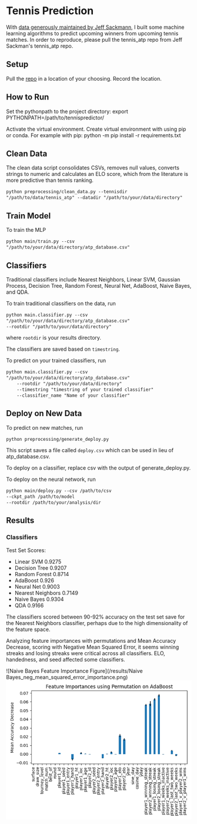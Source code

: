 # Tennis Prediction
With [data generously maintained by Jeff Sackmann](https://github.com/JeffSackmann/tennis_atp), I built some 
machine learning algorithms to predict upcoming winners from upcoming tennis matches. 
In order to reproduce, please pull the tennis_atp repo from Jeff Sackman's tennis_atp repo.  

## Setup 
Pull the [repo](https://github.com/JeffSackmann/tennis_atp) in a location of your choosing. Record the location.


## How to Run
Set the pythonpath to the project directory:
    export PYTHONPATH=/path/to/tennispredictor/

Activate the virtual environment.
Create virtual environment with using pip or conda. 
For example with pip:
    python -m pip install -r requirements.txt


## Clean Data
The clean data script consolidates CSVs, removes null values, converts strings to numeric and calculates an ELO score, which
from the literature is more predictive than tennis ranking. 

    python preprocessing/clean_data.py --tennisdir "/path/to/data/tennis_atp" --datadir "/path/to/your/data/directory"

## Train Model
To train the MLP

    python main/train.py --csv "/path/to/your/data/directory/atp_database.csv"

## Classifiers
Traditional classifiers include Nearest Neighbors, Linear SVM, Gaussian Process, Decision Tree,
Random Forest, Neural Net, AdaBoost, Naive Bayes, and QDA.

To train traditional classifiers on the data, run

    python main.classifier.py --csv "/path/to/your/data/directory/atp_database.csv"  
    --rootdir "/path/to/your/data/directory"

where `rootdir` is your results directory. 

The classifiers are saved based on `timestring`.  

To predict on your trained classifiers, run

    python main.classifier.py --csv "/path/to/your/data/directory/atp_database.csv"  
        --rootdir "/path/to/your/data/directory" 
        --timestring "timestring of your trained classifier"
        --classifier_name "Name of your classifier"

## Deploy on New Data
To predict on new matches, run 

    python preprocessing/generate_deploy.py

This script saves a file called `deploy.csv` which can be used in lieu of 
atp_database.csv.

To deploy on a classifier, replace csv with the output of generate_deploy.py.  

To deploy on the neural network, run

    python main/deploy.py --csv /path/to/csv
    --ckpt_path /path/to/model
    --rootdir /path/to/your/analysis/dir

## Results

### Classifiers

Test Set Scores:
- Linear SVM 0.9275
- Decision Tree 0.9207
- Random Forest 0.8714
- AdaBoost 0.926
- Neural Net 0.9003
- Nearest Neighbors 0.7149
- Naive Bayes 0.9304
- QDA 0.9166

The classifiers scored between 90-92% accuracy on the test set save for the Nearest Neighbors
classifier, perhaps due to the high dimensionality of the feature space. 

Analyzing feature importances with permutations and Mean Accuracy Decrease, scoring with
Negative Mean Squared Error, it seems winning streaks and losing streaks were critical across
all classifiers. ELO, handedness, and seed affected some classifiers. 

![Naive Bayes Feature Importance Figure](/results/Naive Bayes_neg_mean_squared_error_importance.png) ![Adaboost Feature Importance Figure](/results/AdaBoost_neg_mean_squared_error_importance.png)